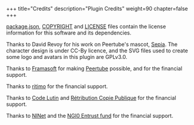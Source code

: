 +++
title="Credits"
description="Plugin Credits"
weight=90
chapter=false
+++

[package.json](https://github.com/JohnXLivingston/peertube-plugin-livechat/blob/main/package.json),
[COPYRIGHT](https://github.com/JohnXLivingston/peertube-plugin-livechat/blob/main/COPYRIGHT.md)
and [LICENSE](https://github.com/JohnXLivingston/peertube-plugin-livechat/blob/main/LICENSE)
files contain the license information for this software and its dependencies.

Thanks to David Revoy for his work on Peertube's mascot, [Sepia](https://www.davidrevoy.com/index.php?tag/peertube).
The character design is under CC-By licence, and the SVG files used to create some logo and avatars in this plugin are GPLv3.0.

Thanks to [Framasoft](https://framasoft.org) for making [Peertube](https://joinpeertube.org/) possible, and for the financial support.

Thanks to [ritimo](https://www.ritimo.org/) for the financial support.

Thanks to [Code Lutin](https://www.codelutin.com/) and [Rétribution Copie Publique](https://copiepublique.fr/) for the financial support.

Thanks to [NlNet](https://nlnet.nl/) and the [NGI0 Entrust fund](https://nlnet.nl/entrust/) for the financial support.
